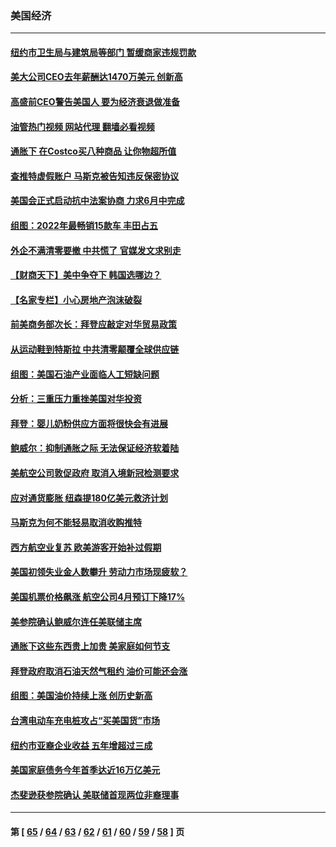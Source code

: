 ### 美国经济
---
#### [纽约市卫生局与建筑局等部门 暂缓商家违规罚款](../../pages/ncid1078158/n13738147.md?05161645) 
#### [美大公司CEO去年薪酬达1470万美元 创新高](../../pages/ncid1078158/n13738015.md?05161645) 
#### [高盛前CEO警告美国人 要为经济衰退做准备](../../pages/ncid1078158/n13738025.md?05161645) 
#### [油管热门视频 网站代理 翻墙必看视频](http://209.222.30.114:81/youtube.html?05161645)
#### [通胀下 在Costco买八种商品 让你物超所值](../../pages/ncid1078158/n13733702.md?05161645) 
#### [查推特虚假账户 马斯克被告知违反保密协议](../../pages/ncid1078158/n13737804.md?05161645) 
#### [美国会正式启动抗中法案协商 力求6月中完成](../../pages/ncid1078158/n13737740.md?05161645) 
#### [组图：2022年最畅销15款车 丰田占五](../../pages/ncid1078158/n13726608.md?05161645) 
#### [外企不满清零要撤 中共慌了 官媒发文求别走](../../pages/ncid1078158/n13737067.md?05161645) 
#### [【财商天下】美中争夺下 韩国选哪边？](../../pages/ncid1078158/n13736981.md?05161645) 
#### [【名家专栏】小心房地产泡沫破裂](../../pages/ncid1078158/n13736895.md?05161645) 
#### [前美商务部次长：拜登应敲定对华贸易政策](../../pages/ncid1078158/n13736985.md?05161645) 
#### [从运动鞋到特斯拉 中共清零颠覆全球供应链](../../pages/ncid1078158/n13736996.md?05161645) 
#### [组图：美国石油产业面临人工短缺问题](../../pages/ncid1078158/n13736642.md?05161645) 
#### [分析：三重压力重挫美国对华投资](../../pages/ncid1078158/n13731653.md?05161645) 
#### [拜登：婴儿奶粉供应方面将很快会有进展](../../pages/ncid1078158/n13736346.md?05161645) 
#### [鲍威尔：抑制通胀之际 无法保证经济软着陆](../../pages/ncid1078158/n13736217.md?05161645) 
#### [美航空公司敦促政府 取消入境新冠检测要求](../../pages/ncid1078158/n13736159.md?05161645) 
#### [应对通货膨胀 纽森提180亿美元救济计划](../../pages/ncid1078158/n13736230.md?05161645) 
#### [马斯克为何不能轻易取消收购推特](../../pages/ncid1078158/n13736176.md?05161645) 
#### [西方航空业复苏 欧美游客开始补过假期](../../pages/ncid1078158/n13735890.md?05161645) 
#### [美国初领失业金人数攀升 劳动力市场现疲软？](../../pages/ncid1078158/n13735138.md?05161645) 
#### [美国机票价格飙涨 航空公司4月预订下降17%](../../pages/ncid1078158/n13734941.md?05161645) 
#### [美参院确认鲍威尔连任美联储主席](../../pages/ncid1078158/n13734781.md?05161645) 
#### [通胀下这些东西贵上加贵 美家庭如何节支](../../pages/ncid1078158/n13734745.md?05161645) 
#### [拜登政府取消石油天然气租约 油价可能还会涨](../../pages/ncid1078158/n13734685.md?05161645) 
#### [组图：美国油价持续上涨 创历史新高](../../pages/ncid1078158/n13734208.md?05161645) 
#### [台湾电动车充电桩攻占“买美国货”市场](../../pages/ncid1078158/n13734140.md?05161645) 
#### [纽约市亚裔企业收益 五年增超过三成](../../pages/ncid1078158/n13734040.md?05161645) 
#### [美国家庭债务今年首季达近16万亿美元](../../pages/ncid1078158/n13733923.md?05161645) 
#### [杰斐逊获参院确认 美联储首现两位非裔理事](../../pages/ncid1078158/n13733833.md?05161645) 

---
#### 第 [ [65](./65.md?05161645) / [64](./64.md?05161645) / [63](./63.md?05161645) / [62](./62.md?05161645) / [61](./61.md?05161645) / [60](./60.md?05161645) / [59](./59.md?05161645) / [58](./58.md?05161645) ] 页

